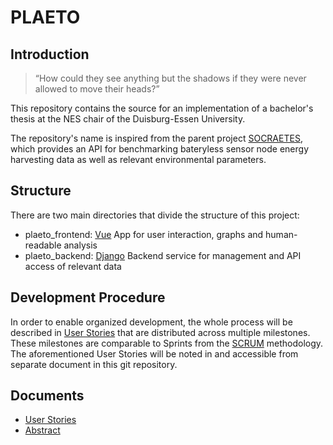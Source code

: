 # PLAETO
## Introduction
> “How could they see anything but the shadows if they were never allowed to move their heads?”

This repository contains the source for an implementation of a bachelor's thesis at the NES chair of the Duisburg-Essen University.

The repository's name is inspired from the parent project [SOCRAETES](https://github.com/SepehrMosavat/SOCRAETES), which provides an API for benchmarking bateryless sensor node energy harvesting data as well as relevant environmental parameters.

## Structure
There are two main directories that divide the structure of this project:

- plaeto_frontend: [Vue](https://vuejs.org/) App for user interaction, graphs and human-readable analysis
- plaeto_backend: [Django](https://www.djangoproject.com/) Backend service for management and API access of relevant data

## Development Procedure
In order to enable organized development, the whole process will be described in [User Stories](https://www.atlassian.com/agile/project-management/user-stories) that are distributed across multiple milestones. These milestones are comparable to Sprints from the [SCRUM](https://www.scrum.org/resources/what-is-scrum/) methodology. The aforementioned User Stories will be noted in and accessible from separate document in this git repository. 

## Documents

- [User Stories](user_stories.md)
- [Abstract](abstract.pdf)